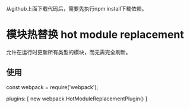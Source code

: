 从github上面下载代码后，需要先执行npm install下载依赖。

# 模块热替换 hot module replacement 
允许在运行时更新所有类型的模块，而无需完全刷新。

## 使用
const webpack = require('webpack');

 plugins: [
    new webpack.HotModuleReplacementPlugin()
  ]







